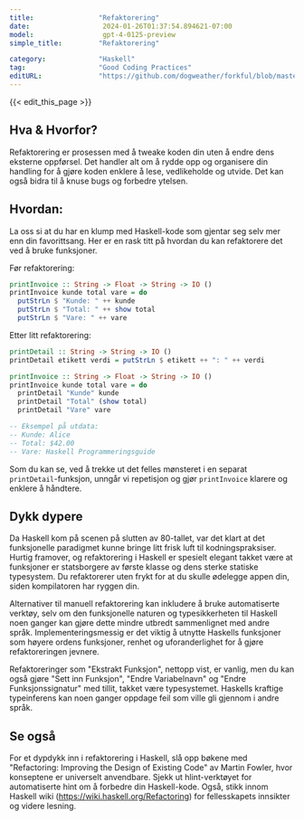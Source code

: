 ```yaml
---
title:                "Refaktorering"
date:                  2024-01-26T01:37:54.894621-07:00
model:                 gpt-4-0125-preview
simple_title:         "Refaktorering"

category:             "Haskell"
tag:                  "Good Coding Practices"
editURL:              "https://github.com/dogweather/forkful/blob/master/content/no/haskell/refactoring.md"
---
```


{{< edit_this_page >}}

## Hva & Hvorfor?
Refaktorering er prosessen med å tweake koden din uten å endre dens eksterne oppførsel. Det handler alt om å rydde opp og organisere din handling for å gjøre koden enklere å lese, vedlikeholde og utvide. Det kan også bidra til å knuse bugs og forbedre ytelsen.

## Hvordan:
La oss si at du har en klump med Haskell-kode som gjentar seg selv mer enn din favorittsang. Her er en rask titt på hvordan du kan refaktorere det ved å bruke funksjoner.

Før refaktorering:

```haskell
printInvoice :: String -> Float -> String -> IO ()
printInvoice kunde total vare = do
  putStrLn $ "Kunde: " ++ kunde
  putStrLn $ "Total: " ++ show total
  putStrLn $ "Vare: " ++ vare
```

Etter litt refaktorering:

```haskell
printDetail :: String -> String -> IO ()
printDetail etikett verdi = putStrLn $ etikett ++ ": " ++ verdi

printInvoice :: String -> Float -> String -> IO ()
printInvoice kunde total vare = do
  printDetail "Kunde" kunde
  printDetail "Total" (show total)
  printDetail "Vare" vare

-- Eksempel på utdata:
-- Kunde: Alice
-- Total: $42.00
-- Vare: Haskell Programmeringsguide
```

Som du kan se, ved å trekke ut det felles mønsteret i en separat `printDetail`-funksjon, unngår vi repetisjon og gjør `printInvoice` klarere og enklere å håndtere.

## Dykk dypere
Da Haskell kom på scenen på slutten av 80-tallet, var det klart at det funksjonelle paradigmet kunne bringe litt frisk luft til kodningspraksiser. Hurtig framover, og refaktorering i Haskell er spesielt elegant takket være at funksjoner er statsborgere av første klasse og dens sterke statiske typesystem. Du refaktorerer uten frykt for at du skulle ødelegge appen din, siden kompilatoren har ryggen din.

Alternativer til manuell refaktorering kan inkludere å bruke automatiserte verktøy, selv om den funksjonelle naturen og typesikkerheten til Haskell noen ganger kan gjøre dette mindre utbredt sammenlignet med andre språk. Implementeringsmessig er det viktig å utnytte Haskells funksjoner som høyere ordens funksjoner, renhet og uforanderlighet for å gjøre refaktoreringen jevnere.

Refaktoreringer som "Ekstrakt Funksjon", nettopp vist, er vanlig, men du kan også gjøre "Sett inn Funksjon", "Endre Variabelnavn" og "Endre Funksjonssignatur" med tillit, takket være typesystemet. Haskells kraftige typeinferens kan noen ganger oppdage feil som ville gli gjennom i andre språk.

## Se også
For et dypdykk inn i refaktorering i Haskell, slå opp bøkene med "Refactoring: Improving the Design of Existing Code" av Martin Fowler, hvor konseptene er universelt anvendbare. Sjekk ut hlint-verktøyet for automatiserte hint om å forbedre din Haskell-kode. Også, stikk innom Haskell wiki (https://wiki.haskell.org/Refactoring) for fellesskapets innsikter og videre lesning.
